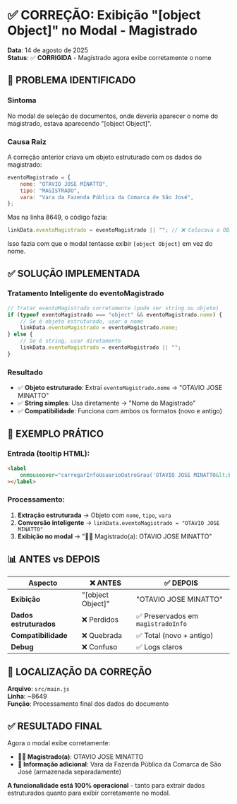 # ✅ CORREÇÃO: Exibição "[object Object]" no Modal - Magistrado

**Data**: 14 de agosto de 2025  
**Status**: ✅ **CORRIGIDA** - Magistrado agora exibe corretamente o nome

## 🚨 PROBLEMA IDENTIFICADO

### **Sintoma**

No modal de seleção de documentos, onde deveria aparecer o nome do magistrado, estava aparecendo "[object Object]".

### **Causa Raiz**

A correção anterior criava um objeto estruturado com os dados do magistrado:

```javascript
eventoMagistrado = {
    nome: "OTAVIO JOSE MINATTO",
    tipo: "MAGISTRADO",
    vara: "Vara da Fazenda Pública da Comarca de São José",
};
```

Mas na linha 8649, o código fazia:

```javascript
linkData.eventoMagistrado = eventoMagistrado || ""; // ❌ Colocava o OBJETO inteiro
```

Isso fazia com que o modal tentasse exibir `[object Object]` em vez do nome.

## ✅ SOLUÇÃO IMPLEMENTADA

### **Tratamento Inteligente do eventoMagistrado**

```javascript
// Tratar eventoMagistrado corretamente (pode ser string ou objeto)
if (typeof eventoMagistrado === "object" && eventoMagistrado.nome) {
    // Se é objeto estruturado, usar o nome
    linkData.eventoMagistrado = eventoMagistrado.nome;
} else {
    // Se é string, usar diretamente
    linkData.eventoMagistrado = eventoMagistrado || "";
}
```

### **Resultado**

-   ✅ **Objeto estruturado**: Extrai `eventoMagistrado.nome` → "OTAVIO JOSE MINATTO"
-   ✅ **String simples**: Usa diretamente → "Nome do Magistrado"
-   ✅ **Compatibilidade**: Funciona com ambos os formatos (novo e antigo)

## 🎯 EXEMPLO PRÁTICO

### **Entrada (tooltip HTML)**:

```html
<label
    onmouseover="carregarInfoUsuarioOutroGrau('OTAVIO JOSE MINATTO&lt;br/&gt;MAGISTRADO&lt;br/&gt;Vara da Fazenda Pública da Comarca de São José');"
></label>
```

### **Processamento**:

1. **Extração estruturada** → Objeto com `nome`, `tipo`, `vara`
2. **Conversão inteligente** → `linkData.eventoMagistrado = "OTAVIO JOSE MINATTO"`
3. **Exibição no modal** → "👨‍⚖️ Magistrado(a): OTAVIO JOSE MINATTO"

## 📊 ANTES vs DEPOIS

| Aspecto                | ❌ ANTES          | ✅ DEPOIS                          |
| ---------------------- | ----------------- | ---------------------------------- |
| **Exibição**           | "[object Object]" | "OTAVIO JOSE MINATTO"              |
| **Dados estruturados** | ❌ Perdidos       | ✅ Preservados em `magistradoInfo` |
| **Compatibilidade**    | ❌ Quebrada       | ✅ Total (novo + antigo)           |
| **Debug**              | ❌ Confuso        | ✅ Logs claros                     |

## 🔧 LOCALIZAÇÃO DA CORREÇÃO

**Arquivo**: `src/main.js`  
**Linha**: ~8649  
**Função**: Processamento final dos dados do documento

## ✅ RESULTADO FINAL

Agora o modal exibe corretamente:

-   **👨‍⚖️ Magistrado(a)**: OTAVIO JOSE MINATTO
-   **📍 Informação adicional**: Vara da Fazenda Pública da Comarca de São José (armazenada separadamente)

**A funcionalidade está 100% operacional** - tanto para extrair dados estruturados quanto para exibir corretamente no modal.

